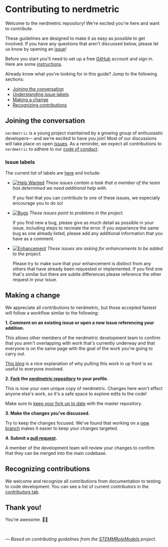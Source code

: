 # Contributing to nerdmetric

Welcome to the nerdmetric repository! We're excited you're here and want to contribute.

These guidelines are designed to make it as easy as possible to get involved. If you have any questions that aren't discussed below, please let us know by opening an [issue][link_issues]!

Before you start you'll need to set up a free [GitHub][link_github] account and sign in. Here are some [instructions][link_signupinstructions].

Already know what you're looking for in this guide? Jump to the following sections:
* [Joining the conversation](#joining-the-conversation)
* [Understanding issue labels](#issue-labels)
* [Making a change](#making-a-change)
* [Recognizing contributions](#recognizing-contributions)

## Joining the conversation

`nerdmetric` is a young project maintained by a growing group of enthusiastic developers&mdash; and we're excited to have you join!
Most of our discussions will take place on open [issues][link_issues].
As a reminder, we expect all contributions to `nerdmetric` to adhere to our [code of conduct][link_coc].

### Issue labels

The current list of labels are [here][link_labels] and include:

* [![Help Wanted](https://img.shields.io/badge/-help%20wanted-159818.svg)][link_helpwanted] *These issues contain a task that a member of the team has determined we need additional help with.*

    If you feel that you can contribute to one of these issues, we especially encourage you to do so!

* [![Bugs](https://img.shields.io/badge/-bugs-fc2929.svg)][link_bugs] *These issues point to problems in the project.*

    If you find new a bug, please give as much detail as possible in your issue, including steps to recreate the error.
    If you experience the same bug as one already listed, please add any additional information that you have as a comment.

* [![Enhancement](https://img.shields.io/badge/-enhancement-84b6eb.svg)][link_enhancement] *These issues are asking for enhancements to be added to the project.*

    Please try to make sure that your enhancement is distinct from any others that have already been requested or implemented. If you find one that's similar but there are subtle differences please reference the other request in your issue.

## Making a change

We appreciate all contributions to nerdmetric, but those accepted fastest will follow a workflow similar to the following:

**1. Comment on an existing issue or open a new issue referencing your addition.**

This allows other members of the nerdmetric development team to confirm that you aren't overlapping with work that's currently underway and that everyone is on the same page with the goal of the work you're going to carry out.

[This blog][link_pushpullblog] is a nice explanation of why putting this work in up front is so useful to everyone involved.

**2. [Fork][link_fork] the [nerdmetric repository][link_nerdmetric] to your profile.**

This is now your own unique copy of nerdmetric. Changes here won't effect anyone else's work, so it's a safe space to explore edits to the code!

Make sure to [keep your fork up to date][link_updateupstreamwiki] with the master repository.

**3. Make the changes you've discussed.**

Try to keep the changes focused. We've found that working on a [new branch][link_branches] makes it easier to keep your changes targeted.

**4. Submit a [pull request][link_pullrequest].**

A member of the development team will review your changes to confirm that they can be merged into the main codebase.

## Recognizing contributions

We welcome and recognize all contributions from documentation to testing to code development.
You can see a list of current contributors in the [contributors tab][link_contributors].

## Thank you!

You're awesome. :wave::smiley:

<br>

*&mdash; Based on contributing guidelines from the [STEMMRoleModels][link_stemmrolemodels] project.*

[link_github]: https://github.com/
[link_nerdmetric]: https://github.com/nerdmetric/nerdmetric
[link_signupinstructions]: https://help.github.com/articles/signing-up-for-a-new-github-account
[link_react]: https://github.com/blog/2119-add-reactions-to-pull-requests-issues-and-comments
[link_issues]: https://github.com/nerdmetric/nerdmetric/issues
[link_gitter]: https://gitter.im/nerdmetric/nerdmetric
[link_coc]: https://github.com/nerdmetric/nerdmetric/blob/master/Code_of_Conduct.md
[link_labels]: https://github.com/nerdmetric/nerdmetric/labels
[link_discussingissues]: https://help.github.com/articles/discussing-projects-in-issues-and-pull-requests

[link_bugs]: https://github.com/nerdmetric/nerdmetric/labels/bug
[link_helpwanted]: https://github.com/nerdmetric/nerdmetric/labels/help%20wanted
[link_enhancement]: https://github.com/nerdmetric/nerdmetric/labels/enhancement

[link_pullrequest]: https://help.github.com/articles/creating-a-pull-request/
[link_fork]: https://help.github.com/articles/fork-a-repo/
[link_pushpullblog]: https://www.igvita.com/2011/12/19/dont-push-your-pull-requests/
[link_branches]: https://help.github.com/articles/creating-and-deleting-branches-within-your-repository/
[link_updateupstreamwiki]: https://help.github.com/articles/syncing-a-fork/
[link_stemmrolemodels]: https://github.com/KirstieJane/STEMMRoleModels
[link_contributors]: https://github.com/nerdmetric/nerdmetric/graphs/contributors

